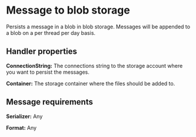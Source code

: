 # Message to blob storage

Persists a message in a blob in blob storage. Messages will be appended to a blob on a per thread per day basis.

## Handler properties

**ConnectionString:** The connections string to the storage account where you want to persist the messages.

**Container:** The storage container where the files should be added to.

## Message requirements

**Serializer:** Any

**Format:** Any